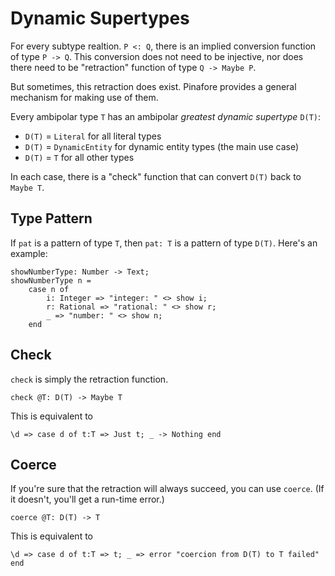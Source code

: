 # Dynamic Supertypes

For every subtype realtion. `P <: Q`, there is an implied conversion function of type `P -> Q`.
This conversion does not need to be injective, nor does there need to be "retraction" function of type `Q -> Maybe P`.

But sometimes, this retraction does exist.
Pinafore provides a general mechanism for making use of them.

Every ambipolar type `T` has an ambipolar *greatest dynamic supertype* `D(T)`:

- `D(T)` = `Literal` for all literal types
- `D(T)` = `DynamicEntity` for dynamic entity types (the main use case)
- `D(T)` = `T` for all other types

In each case, there is a "check" function that can convert `D(T)` back to `Maybe T`.

## Type Pattern

If `pat` is a pattern of type `T`, then `pat: T` is a pattern of type `D(T)`. Here's an example:

```pinafore
showNumberType: Number -> Text;
showNumberType n =
    case n of
        i: Integer => "integer: " <> show i;
        r: Rational => "rational: " <> show r;
        _ => "number: " <> show n;
    end
```

## Check

`check` is simply the retraction function.

`check @T: D(T) -> Maybe T`

This is equivalent to

`\d => case d of t:T => Just t; _ -> Nothing end`

## Coerce

If you're sure that the retraction will always succeed, you can use `coerce`.
(If it doesn't, you'll get a run-time error.)

`coerce @T: D(T) -> T`

This is equivalent to

`\d => case d of t:T => t; _ => error "coercion from D(T) to T failed" end`
